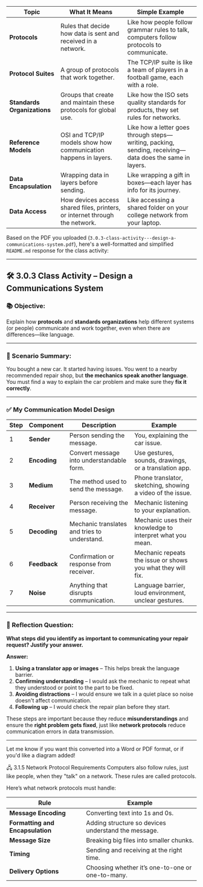 | Topic                       | What It Means                                                               | Simple Example                                                                                          |
| --------------------------- | --------------------------------------------------------------------------- | ------------------------------------------------------------------------------------------------------- |
| **Protocols**               | Rules that decide how data is sent and received in a network.               | Like how people follow grammar rules to talk, computers follow protocols to communicate.                |
| **Protocol Suites**         | A group of protocols that work together.                                    | The TCP/IP suite is like a team of players in a football game, each with a role.                        |
| **Standards Organizations** | Groups that create and maintain these protocols for global use.             | Like how the ISO sets quality standards for products, they set rules for networks.                      |
| **Reference Models**        | OSI and TCP/IP models show how communication happens in layers.             | Like how a letter goes through steps—writing, packing, sending, receiving—data does the same in layers. |
| **Data Encapsulation**      | Wrapping data in layers before sending.                                     | Like wrapping a gift in boxes—each layer has info for its journey.                                      |
| **Data Access**             | How devices access shared files, printers, or internet through the network. | Like accessing a shared folder on your college network from your laptop.                                |




Based on the PDF you uploaded (`3.0.3-class-activity---design-a-communications-system.pdf`), here's a well-formatted and simplified `README.md` response for the class activity:

---

## 🛠️ 3.0.3 Class Activity – Design a Communications System

### 📚 Objective:

Explain how **protocols** and **standards organizations** help different systems (or people) communicate and work together, even when there are differences—like language.

---

### 🧩 Scenario Summary:

You bought a new car. It started having issues.
You went to a nearby recommended repair shop, but **the mechanics speak another language**.
You must find a way to explain the car problem and make sure they **fix it correctly**.

---

### ✅ My Communication Model Design

| Step | Component    | Description                                  | Example                                                     |
| ---- | ------------ | -------------------------------------------- | ----------------------------------------------------------- |
| 1    | **Sender**   | Person sending the message.                  | You, explaining the car issue.                              |
| 2    | **Encoding** | Convert message into understandable form.    | Use gestures, sounds, drawings, or a translation app.       |
| 3    | **Medium**   | The method used to send the message.         | Phone translator, sketching, showing a video of the issue.  |
| 4    | **Receiver** | Person receiving the message.                | Mechanic listening to your explanation.                     |
| 5    | **Decoding** | Mechanic translates and tries to understand. | Mechanic uses their knowledge to interpret what you mean.   |
| 6    | **Feedback** | Confirmation or response from receiver.      | Mechanic repeats the issue or shows you what they will fix. |
| 7    | **Noise**    | Anything that disrupts communication.        | Language barrier, loud environment, unclear gestures.       |

---

### 🔄 Reflection Question:

**What steps did you identify as important to communicating your repair request? Justify your answer.**

**Answer:**

1. **Using a translator app or images** – This helps break the language barrier.
2. **Confirming understanding** – I would ask the mechanic to repeat what they understood or point to the part to be fixed.
3. **Avoiding distractions** – I would ensure we talk in a quiet place so noise doesn't affect communication.
4. **Following up** – I would check the repair plan before they start.

These steps are important because they reduce **misunderstandings** and ensure the **right problem gets fixed**, just like **network protocols** reduce communication errors in data transmission.

---

Let me know if you want this converted into a Word or PDF format, or if you'd like a diagram added!



🖧 3.1.5 Network Protocol Requirements
Computers also follow rules, just like people, when they "talk" on a network. These rules are called protocols.

Here’s what network protocols must handle:

| Rule                             | Example                                             |
| -------------------------------- | --------------------------------------------------- |
| **Message Encoding**             | Converting text into 1s and 0s.                     |
| **Formatting and Encapsulation** | Adding structure so devices understand the message. |
| **Message Size**                 | Breaking big files into smaller chunks.             |
| **Timing**                       | Sending and receiving at the right time.            |
| **Delivery Options**             | Choosing whether it’s one-to-one or one-to-many.    |

